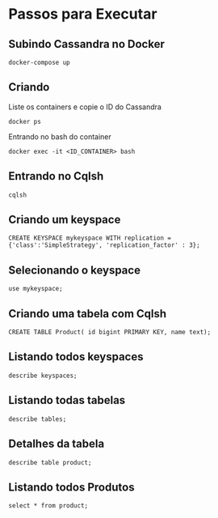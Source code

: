 # Passos para Executar

## Subindo Cassandra no Docker

```
docker-compose up
```

## Criando

Liste os containers e copie o ID do Cassandra

```
docker ps
```

Entrando no bash do container

```
docker exec -it <ID_CONTAINER> bash
```

## Entrando no Cqlsh

```
cqlsh
```

## Criando um keyspace

```
CREATE KEYSPACE mykeyspace WITH replication = {'class':'SimpleStrategy', 'replication_factor' : 3};
```

## Selecionando o keyspace

```
use mykeyspace;
```

## Criando uma tabela com Cqlsh

```
CREATE TABLE Product( id bigint PRIMARY KEY, name text);
```

## Listando todos keyspaces

```
describe keyspaces;
```

## Listando todas tabelas

```
describe tables;
```

## Detalhes da tabela

```
describe table product;
```

## Listando todos Produtos

```
select * from product;
```
